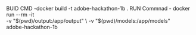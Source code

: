  BUID CMD -docker build -t adobe-hackathon-1b .
  RUN Commnad - docker run --rm -it \
    -v "$(pwd)/output:/app/output" \
    -v "$(pwd)/models:/app/models" \
    adobe-hackathon-1b
